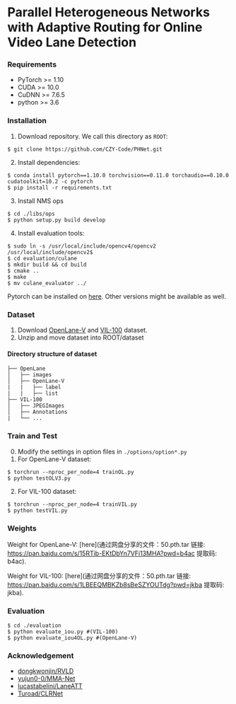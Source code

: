 # Parallel Heterogeneous Networks with Adaptive Routing for Online Video Lane Detection

### Requirements
- PyTorch >= 1.10
- CUDA >= 10.0
- CuDNN >= 7.6.5
- python >= 3.6

### Installation
1. Download repository. We call this directory as `ROOT`:
```
$ git clone https://github.com/CZY-Code/PHNet.git
```
2. Install dependencies:
```
$ conda install pytorch==1.10.0 torchvision==0.11.0 torchaudio==0.10.0 cudatoolkit=10.2 -c pytorch
$ pip install -r requirements.txt
```
3. Install NMS ops
```
$ cd ./libs/ops
$ python setup.py build develop
```
4. Install  evaluation tools:
```
$ sudo ln -s /usr/local/include/opencv4/opencv2 /usr/local/include/opencv2$ 
$ cd evaluation/culane
$ mkdir build && cd build
$ cmake ..
$ make
$ mv culane_evaluator ../
```

Pytorch can be installed on [here](https://pytorch.org/get-started/previous-versions/). Other versions might be available as well.

### Dataset
1. Download [OpenLane-V](https://github.com/dongkwonjin/RVLD) and [VIL-100](https://github.com/yujun0-0/MMA-Net) dataset.
2. Unzip and move dataset into ROOT/dataset
#### Directory structure of dataset          
    ├── OpenLane                
    │   ├── images              
    │   ├── OpenLane-V
    |   |   ├── label          
    |   |   ├── list            
    ├── VIL-100
    │   ├── JPEGImages          
    │   ├── Annotations
    |   └── ...
    
### Train and Test
0. Modify the settings in option files in `./options/option*.py`
1. For OpenLane-V dataset:
```
$ torchrun --nproc_per_node=4 trainOL.py
$ python testOLV3.py
```
2. For VIL-100 dataset:
```
$ torchrun --nproc_per_node=4 trainVIL.py
$ python testVIL.py
```
### Weights
Weight for OpenLane-V: [here](通过网盘分享的文件：50.pth.tar
链接: https://pan.baidu.com/s/15RTib-EKtDbYn7VFi13MHA?pwd=b4ac 提取码: b4ac).

Weight for VIL-100: [here](通过网盘分享的文件：50.pth.tar
链接: https://pan.baidu.com/s/1LBEEQMBKZb8sBeSZYOUTdg?pwd=jkba 提取码: jkba).

### Evaluation 
```
$ cd ./evaluation
$ python evaluate_iou.py #(VIL-100)
$ python evaluate_iou4OL.py #(OpenLane-V)
```

### Acknowledgement
* [dongkwonjin/RVLD](https://github.com/dongkwonjin/RVLD)
* [yujun0-0/MMA-Net](https://github.com/yujun0-0/MMA-Net)
* [lucastabelini/LaneATT](https://github.com/lucastabelini/LaneATT)
* [Turoad/CLRNet](https://github.com/Turoad/CLRNet)
